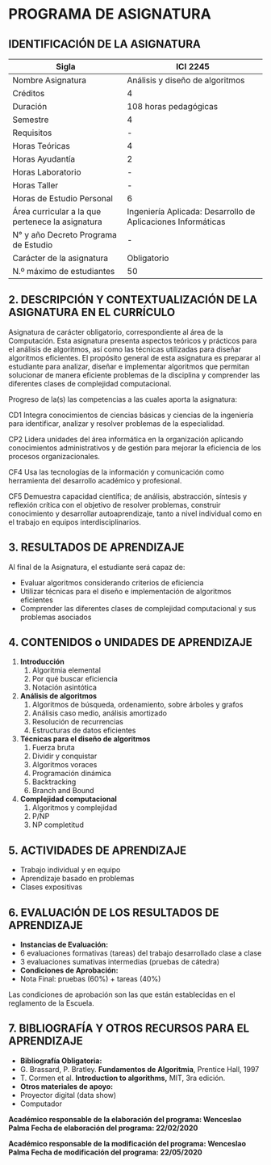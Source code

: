 ﻿# PROGRAMA DE ASIGNATURA

## IDENTIFICACIÓN DE LA ASIGNATURA

|Sigla |ICI 2245 |
| - | - |
|Nombre Asignatura |Análisis y diseño de algoritmos |
|Créditos |4 |
|Duración |108 horas pedagógicas |
|Semestre |4 |
|Requisitos |- |
|Horas  Teóricas |4 |
|Horas Ayudantía |2 |
|Horas Laboratorio |- |
|Horas Taller |- |
|Horas de Estudio Personal |6 |
|Área curricular a  la  que pertenece la asignatura |Ingeniería Aplicada: Desarrollo de Aplicaciones Informáticas |
|N° y año Decreto Programa de Estudio |- |
|Carácter de la asignatura |Obligatorio |
|N.º máximo de estudiantes |50 |

## 2. DESCRIPCIÓN  Y  CONTEXTUALIZACIÓN  DE  LA  ASIGNATURA  EN  EL CURRÍCULO

Asignatura  de  carácter  obligatorio,  correspondiente  al  área  de  la
Computación.  Esta asignatura presenta aspectos teóricos y prácticos para el
análisis de algoritmos, así como las técnicas utilizadas para diseñar algoritmos
eficientes. El propósito general de esta asignatura es preparar al estudiante
para analizar, diseñar e implementar algoritmos que permitan  solucionar  de
manera  eficiente  problemas  de  la  disciplina  y  comprender  las diferentes
clases de complejidad computacional.

Progreso  de  la(s)  las  competencias  a  las  cuales  aporta  la asignatura:

CD1 Integra conocimientos de ciencias básicas y ciencias de la ingeniería para
identificar, analizar y resolver problemas de la especialidad.

CP2 Lidera unidades del área informática en la organización aplicando
conocimientos administrativos y de gestión para mejorar la eficiencia de los
procesos organizacionales.

CF4  Usa  las  tecnologías  de  la  información  y  comunicación  como
herramienta  del desarrollo académico y profesional.

CF5 Demuestra capacidad científica; de análisis, abstracción, síntesis y
reflexión crítica con  el  objetivo  de  resolver  problemas,  construir
conocimiento  y  desarrollar autoaprendizaje, tanto a nivel individual como en
el trabajo en equipos interdisciplinarios.

## 3. RESULTADOS DE APRENDIZAJE

Al final de la Asignatura, el estudiante será capaz de:

- Evaluar algoritmos considerando criterios de eficiencia
- Utilizar técnicas para el diseño e implementación de algoritmos eficientes
- Comprender las diferentes clases de complejidad computacional y sus problemas
asociados

## 4. CONTENIDOS o UNIDADES DE APRENDIZAJE

1. **Introducción**
    1. Algoritmia elemental
    1. Por qué buscar eficiencia
    1. Notación asintótica
2. **Análisis de algoritmos**
    1. Algoritmos de búsqueda, ordenamiento, sobre árboles y grafos
    1. Análisis caso medio, análisis amortizado
    1. Resolución de recurrencias
    1. Estructuras de datos eficientes
3. **Técnicas para el diseño de algoritmos**
    1. Fuerza bruta
    1. Dividir y conquistar
    1. Algoritmos voraces
    1. Programación dinámica
    1. Backtracking
    1. Branch and Bound
4. **Complejidad computacional**
    1. Algoritmos y complejidad
    1. P/NP
    1. NP completitud

## 5. ACTIVIDADES DE APRENDIZAJE

- Trabajo individual y en equipo
- Aprendizaje basado en problemas
- Clases expositivas

## 6. EVALUACIÓN DE LOS RESULTADOS DE APRENDIZAJE

- **Instancias de Evaluación:**
- 6 evaluaciones formativas (tareas) del trabajo desarrollado clase a clase
- 3 evaluaciones sumativas intermedias (pruebas de cátedra)
- **Condiciones de Aprobación:**
- Nota Final: pruebas (60%) + tareas (40%)

Las condiciones de aprobación son las que están establecidas en el reglamento
de la Escuela.

## 7. BIBLIOGRAFÍA Y OTROS  RECURSOS PARA EL APRENDIZAJE

- **Bibliografía Obligatoria:**
- G. Brassard, P. Bratley. **Fundamentos de Algoritmia**, Prentice Hall, 1997
- T. Cormen et al. **Introduction to algorithms,** MIT, 3ra edición.
- **Otros materiales de apoyo:**
- Proyector digital (data show)
- Computador

**Académico responsable de la elaboración del programa: Wenceslao Palma Fecha
de elaboración del programa: 22/02/2020**

**Académico responsable de la modificación del programa: Wenceslao Palma Fecha
de modificación del programa: 22/05/2020**
